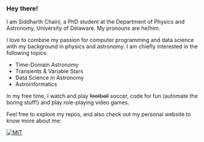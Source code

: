 ### Hey there!

<!--
**siddharthchaini/siddharthchaini** is a ✨ _special_ ✨ repository because its `README.md` (this file) appears on your GitHub profile.

Here are some ideas to get you started:

- 🔭 I’m currently working on ...
- 🌱 I’m currently learning ...
- 👯 I’m looking to collaborate on ...
- 🤔 I’m looking for help with ...
- 💬 Ask me about ...
- 📫 How to reach me: ...
- 😄 Pronouns: ...
- ⚡ Fun fact: ...
-->

I am Siddharth Chaini, a PhD student at the Department of Physics and Astronomy, University of Delaware. My pronouns are he/him.

I love to combine my passion for computer programming and data science with my background in physics and astronomy. I am chiefly interested in the following topics:

- Time-Domain Astronomy
- Transients & Variable Stars
- Data Science in Astronomy
- Astroinformatics

In my free time, I watch and play ~~football~~ soccer, code for fun (automate the boring stuff!) and play role-playing video games.

Feel free to explore my repos, and also check out my personal website to know more about me:

[![MIT](https://img.shields.io/badge/-My%20Personal%20Website-blue)](https://siddharthchaini.github.io/?utm_source=github) 
